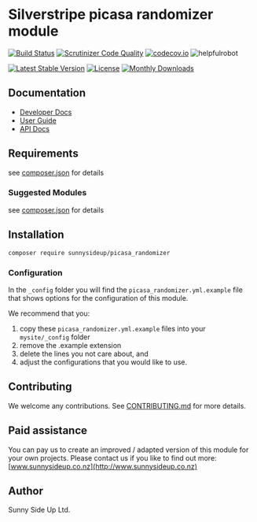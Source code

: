 # Silverstripe picasa randomizer module
[![Build Status](https://travis-ci.org/sunnysideup/silverstripe-picasa_randomizer.svg?branch=master)](https://travis-ci.org/sunnysideup/silverstripe-picasa_randomizer)
[![Scrutinizer Code Quality](https://scrutinizer-ci.com/g/sunnysideup/silverstripe-picasa_randomizer/badges/quality-score.png?b=master)](https://scrutinizer-ci.com/g/sunnysideup/silverstripe-picasa_randomizer/?branch=master)
[![codecov.io](https://codecov.io/github/sunnysideup/silverstripe-picasa_randomizer/coverage.svg?branch=master)](https://codecov.io/github/sunnysideup/silverstripe-picasa_randomizer?branch=master)
![helpfulrobot](https://helpfulrobot.io/sunnysideup/picasa_randomizer/badge)

[![Latest Stable Version](https://poser.pugx.org/sunnysideup/picasa_randomizer/version)](https://packagist.org/packages/sunnysideup/picasa_randomizer)
[![License](https://poser.pugx.org/sunnysideup/picasa_randomizer/license)](https://packagist.org/packages/sunnysideup/picasa_randomizer)
[![Monthly Downloads](https://poser.pugx.org/sunnysideup/picasa_randomizer/d/monthly)](https://packagist.org/packages/sunnysideup/picasa_randomizer)


## Documentation



 * [Developer Docs](docs/en/INDEX.md)
 * [User Guide](docs/en/userguide.md)
 * [API Docs](http://docs.ssmods.com/sunnysideup/picasa_randomizer)

## Requirements



see [composer.json](composer.json) for details

### Suggested Modules



see [composer.json](composer.json) for details


## Installation


```
composer require sunnysideup/picasa_randomizer
```

### Configuration



In the `_config` folder you will find the `picasa_randomizer.yml.example`
file that shows options for the configuration of this module.

We recommend that you:

  1. copy these `picasa_randomizer.yml.example` files into your
`mysite/_config` folder
  2. remove the .example extension
  3. delete the lines you not care about, and
  4. adjust the configurations that you would like to use.


## Contributing



We welcome any contributions. See [CONTRIBUTING.md](CONTRIBUTING.md) for more details.

## Paid assistance



You can pay us to create an improved / adapted version of this module for your own projects.  Please contact us if you like to find out more: [www.sunnysideup.co.nz](http://www.sunnysideup.co.nz)

## Author



Sunny Side Up Ltd.

